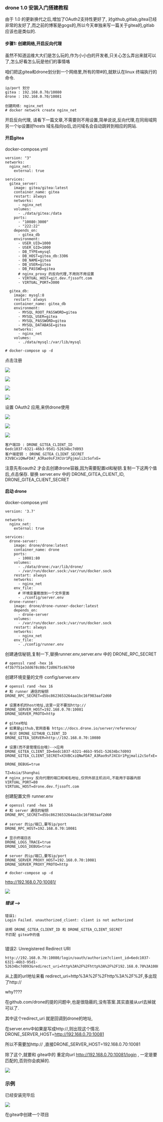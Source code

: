 ﻿### drone 1.0 安装入门搭建教程

由于 1.0 的更新换代之后,增加了OAuth2支持性更好了, 对github,gitlab,gitea已经非常的友好了,而之前的博客是gogs的,所以今天单独来写一篇关于gitea的,gitlab应该也是类似的.

#### 步骤1: 创建网络,开启反向代理

虽然不知道运维大大们是怎么玩的,作为小小白的开发者,只关心怎么弄出来就可以了,怎么好看怎么玩是他们的事情咯

咱们把这gitea和drone划分到一个网络里,所有的带#的,就默认在linux 终端执行的命令.

```
ip/port 划分
gitea : 192.168.0.70/10080
drone : 192.168.0.70/10081

创建网络: nginx_net
# docker network create nginx_net

```

开启反向代理, 请看下一篇文章,不需要则不用设置,简单说说,反向代理,在同局域网另一个ip设置好hosts 域名指向ip后,访问域名会自动跳转到相应的网站.


#### 开启gitea

docker-compose.yml 

```
version: "3"
networks:
  nginx_net:
    external: true

services:
  gitea_server:
    image: gitea/gitea:latest
    container_name: gitea
    restart: always
    networks:
      - nginx_net
    volumes:
      - ./data/gitea:/data
    ports:
      - "10080:3000"
      - "222:22"
    depends_on:
      - gitea_db
    environment:
      - USER_UID=1000
      - USER_GID=1000
      - DB_TYPE=mysql
      - DB_HOST=gitea_db:3306
      - DB_NAME=gitea
      - DB_USER=gitea
      - DB_PASSWD=gitea
      # nginx_proxy 的反向代理,不用则不用设置
      - VIRTUAL_HOST=git.dev.fjssoft.com
      - VIRTUAL_PORT=3000

  gitea_db:
    image: mysql:8
    restart: always
    container_name: gitea_db
    environment:
      - MYSQL_ROOT_PASSWORD=gitea
      - MYSQL_USER=gitea
      - MYSQL_PASSWORD=gitea
      - MYSQL_DATABASE=gitea
    networks:
      - nginx_net
    volumes:
      - ./data/mysql:/var/lib/mysql
```
```
# docker-compose up -d
```

点击注册

![](img_files/1.png)

![](img_files/2.png)

![](img_files/3.png)

![](img_files/4.png)

设置 OAuth2 应用,来供drone使用

![](img_files/5.png)

![](img_files/9.png)

![](img_files/8.png)

```
客户端ID : DRONE_GITEA_CLIENT_ID
6edc1037-6321-46b3-95d1-52634bc7d093
客户端密钥 : DRONE_GITEA_CLIENT_SECRET
X3VBCxiQNwFDA7_A3Rao9sFJXCUr1Pgjmali2cSofxE=

```

注意先有oauth2 才会去创建drone容器,因为需要配置id和秘钥.复制一下这两个值后,点击保存. 替换 server.env 中的 DRONE_GITEA_CLIENT_ID, DRONE_GITEA_CLIENT_SECRET

#### 启动 drone

docker-compose.yml 

```
version: '3.7'

networks:
  nginx_net:
    external: true

services:
  drone-server:
    image: drone/drone:latest
    container_name: drone
    ports:
      - 10081:80
    volumes:
      - ./data/drone:/var/lib/drone/
      - /var/run/docker.sock:/var/run/docker.sock
    restart: always
    networks:
      - nginx_net
    env_file:
      # 环境变量都放到一个文件里面
      - ./config/server.env
  drone-runner:
    image: drone/drone-runner-docker:latest
    depends_on:
      - drone-server
    volumes:
      - /var/run/docker.sock:/var/run/docker.sock
    restart: always
    networks:
      - nginx_net
    env_file:
      - ./config/runner.env
```

创建通信秘钥,复制一下,替换runner.env,server.env 中的 DRONE_RPC_SECRET
```
# openssl rand -hex 16
4f3b7f51e3dd678c08cf2d0675c66760
```

创建环境变量的文件 config/server.env
```
# openssl rand -hex 16 
# 和 runner 通信的秘钥
DRONE_RPC_SECRET=d5bc8623653264aa1bc16f983aaf2d60

# 设置本机的host地址,这里一定不要加http://
DRONE_SERVER_HOST=192.168.0.70:10081
DRONE_SERVER_PROTO=http

# gitea地址
# 如果是github,官网查看 https://docs.drone.io/server/reference/
# 标识 DRONE_GITHUB_CLIENT_ID
DRONE_GITEA_SERVER=http://192.168.0.70:10080

# 设置(而不是管理后台哦)-->应用
DRONE_GITEA_CLIENT_ID=6edc1037-6321-46b3-95d1-52634bc7d093
DRONE_GITEA_CLIENT_SECRET=X3VBCxiQNwFDA7_A3Rao9sFJXCUr1Pgjmali2cSofxE=

DRONE_DEBUG=true

TZ=Asia/Shanghai
# nginx_proxy 反向代理的端口和域名地址,仅供外部主机访问,不能用于容器内部
VIRTUAL_PORT=80
VIRTUAL_HOST=drone.dev.fjssoft.com
```
创建配置文件 runner.env

```
# openssl rand -hex 16 
# 和 server 通信的秘钥
DRONE_RPC_SECRET=d5bc8623653264aa1bc16f983aaf2d60

# server 的ip/端口,要写ip/port
DRONE_RPC_HOST=192.168.0.70:10081

# 显示终端日志
DRONE_LOGS_TRACE=true
DRONE_LOGS_DEBUG=true

# server 的ip/端口,要写ip/port
DRONE_SERVER_PROXY_HOST=192.168.0.70:10081
DRONE_SERVER_PROXY_PROTO=http
```

```
# docker-compose up -d

```

http://192.168.0.70:10081/

![](img_files/10.png)


##### 错误 --> 
```
错误1:
Login Failed. unauthorized_client: client is not authorized

说明 DRONE_GITEA_CLIENT_ID 和 DRONE_GITEA_CLIENT_SECRET
不匹配 gitea中的值


```

错误2: Unregistered Redirect URI

```
http://192.168.0.70:10080/login/oauth/authorize?client_id=6edc1037-6321-46b3-95d1-52634bc7d093&redirect_uri=http%3A%2F%2Fhttp%3A%2F%2F192.168.0.70%3A10081%2Flogin&response_type=code&state=4d65822107fcfd52
```
从上面的url地址来看 redirect_uri=http%3A%2F%2Fhttp%3A%2F%2F,多出现了http:// 

why????

在github.com/drone的提的问题中,也是很隐蔽的,没有答案.其实直接从url去掉就可以了.

其中这个redirect_uri 就是回调到drone的地址, 

在server.env中如果是写成http://,则出现这个情况.
DRONE_SERVER_HOST=http://192.168.0.70:10081

所以不需要加http:// ,直接DRONE_SERVER_HOST=192.168.0.70:10081

除了这个,就要和 gitea中的 重定向url http://192.168.0.70:10081/login , 一定是要匹配的,否则你会疯掉的.

![](img_files/11.png)


### 示例

已经安装完毕后

![](img_files/12.png)

在gitea中创建一个项目

